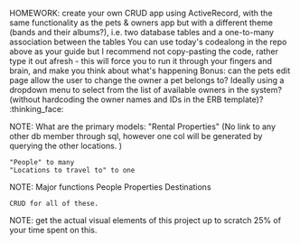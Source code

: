 HOMEWORK: create your own CRUD app using ActiveRecord, with the same functionality as the pets & owners app but with a different theme (bands and their albums?), i.e. two database tables and a one-to-many association between the tables
You can use today's codealong in the repo above as your guide but I recommend not copy-pasting the code, rather type it out afresh - this will force you to run it through your fingers and brain, and make you think about what's happening
Bonus:
can the pets edit page allow the user to change the owner a pet belongs to? Ideally using a dropdown menu to select from the list of available owners in the system? (without hardcoding the owner names and IDs in the ERB template)? :thinking_face:


NOTE: What are the primary models: 
    "Rental Properties" (No link to any other db member through sql, however one col will be generated by querying the other locations. )
    
    "People" to many
    "Locations to travel to" to one


NOTE: Major functions
    People
    Properties
    Destinations

    CRUD for all of these.
    
NOTE: get the actual visual elements of this project up to scratch 25% of your time spent on this. 